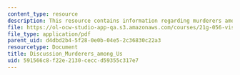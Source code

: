 ```yaml
---
content_type: resource
description: This resource contains information regarding murderers among us.
file: https://ol-ocw-studio-app-qa.s3.amazonaws.com/courses/21g-056-visual-histories-german-cinema-1945-to-present-fall-2003/591566c8f22e2130ceccd59355c317e7_MIT21G_056F03_murdrers.pdf
file_type: application/pdf
parent_uid: d4dbd2b4-5f28-0e0b-04e5-2c36830c22a3
resourcetype: Document
title: Discussion_Murderers_among_Us
uid: 591566c8-f22e-2130-cecc-d59355c317e7
---
```

